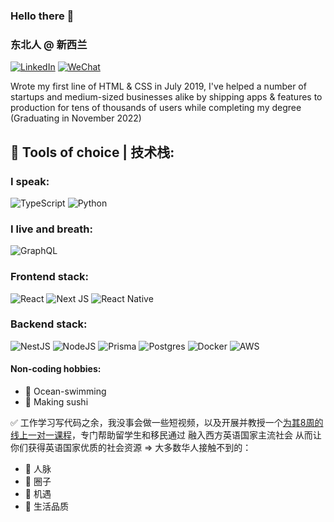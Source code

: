 ### Hello there 👋

### 东北人 @ 新西兰
[![LinkedIn](https://img.shields.io/badge/linkedin-%230077B5.svg?style=for-the-badge&logo=linkedin&logoColor=white)](https://www.linkedin.com/in/mingyang-li-nz/)
[![WeChat](https://img.shields.io/badge/WeChat-07C160?style=for-the-badge&logo=wechat&logoColor=white)](https://www.linkedin.com/in/mingyang-li-nz/)


Wrote my first line of HTML & CSS in July 2019, I've helped a number of startups and medium-sized businesses alike by shipping apps & features to production for tens of thousands of users while completing my degree (Graduating in November 2022) 

## 🔨 Tools of choice | 技术栈:
### I speak:
![TypeScript](https://img.shields.io/badge/typescript-%23007ACC.svg?style=for-the-badge&logo=typescript&logoColor=white)
![Python](https://img.shields.io/badge/python-3670A0?style=for-the-badge&logo=python&logoColor=ffdd54)

### I live and breath:
![GraphQL](https://img.shields.io/badge/-GraphQL-E10098?style=for-the-badge&logo=graphql&logoColor=white)

### Frontend stack: 
![React](https://img.shields.io/badge/react-%2320232a.svg?style=for-the-badge&logo=react&logoColor=%2361DAFB)
![Next JS](https://img.shields.io/badge/Next-black?style=for-the-badge&logo=next.js&logoColor=white)
![React Native](https://img.shields.io/badge/react_native-%2320232a.svg?style=for-the-badge&logo=react&logoColor=%2361DAFB)

### Backend stack: 
![NestJS](https://img.shields.io/badge/nestjs-%23E0234E.svg?style=for-the-badge&logo=nestjs&logoColor=white)
![NodeJS](https://img.shields.io/badge/node.js-6DA55F?style=for-the-badge&logo=node.js&logoColor=white)
![Prisma](https://img.shields.io/badge/Prisma-3982CE?style=for-the-badge&logo=Prisma&logoColor=white)
![Postgres](https://img.shields.io/badge/postgres-%23316192.svg?style=for-the-badge&logo=postgresql&logoColor=white)
![Docker](https://img.shields.io/badge/docker-%230db7ed.svg?style=for-the-badge&logo=docker&logoColor=white)
![AWS](https://img.shields.io/badge/AWS-%23FF9900.svg?style=for-the-badge&logo=amazon-aws&logoColor=white)

#### Non-coding hobbies:
- 🌊 Ocean-swimming
- 🍣 Making sushi

✅ 工作学习写代码之余，我没事会做一些短视频，以及开展并教授一个[为其8周的线上一对一课程](https://github.com/Mingyang-Li/coaching/blob/main/README.md)，专门帮助留学生和移民通过 融入西方英语国家主流社会 从而让你们获得英语国家优质的社会资源 => 大多数华人接触不到的：
- 👑 人脉
- 👑 圈子
- 👑 机遇
- 👑 生活品质
